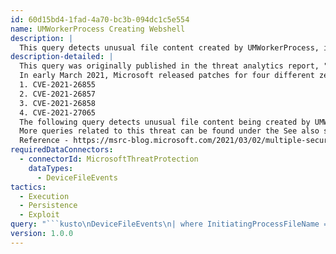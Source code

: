 ```yaml
---
id: 60d15bd4-1fad-4a70-bc3b-094dc1c5e554
name: UMWorkerProcess Creating Webshell
description: |
  This query detects unusual file content created by UMWorkerProcess, indicating exploitation of CVE-2021-26858 to generate a web shell. More related queries can be found on the Microsoft Security Response Center blog.
description-detailed: |
  This query was originally published in the threat analytics report, "Exchange Server zero-days exploited in the wild".
  In early March 2021, Microsoft released patches for four different zero-day vulnerabilities affecting Microsoft Exchange Server. The vulnerabilities were being used in a coordinated attack. For more information on the vulnerabilities, visit the following links:
  1. CVE-2021-26855
  2. CVE-2021-26857
  3. CVE-2021-26858
  4. CVE-2021-27065
  The following query detects unusual file content being created by UMWorkerProcess, the Exchange Unified Messaging service. This might indicated that CVE-2021-26858 is being exploited to generate a web shell.
  More queries related to this threat can be found under the See also section of this page.
  Reference - https://msrc-blog.microsoft.com/2021/03/02/multiple-security-updates-released-for-exchange-server/
requiredDataConnectors:
  - connectorId: MicrosoftThreatProtection
    dataTypes:
      - DeviceFileEvents
tactics:
  - Execution
  - Persistence
  - Exploit
query: "```kusto\nDeviceFileEvents\n| where InitiatingProcessFileName == \"UMWorkerProcess.exe\" \n| where FileName !in~(\"CacheCleanup.bin\", \"cleanup.bin\")\n| where FileName !endswith \".txt\"\n| where FileName !endswith \".LOG\" \n| where FileName !endswith \".cfg\"\n```"
version: 1.0.0
---
```


